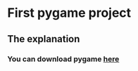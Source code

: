 # First pygame project
## The explanation
### You can download pygame [here](http://www.pygame.org/download.shtml)

